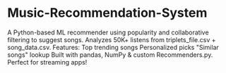 # Music-Recommendation-System
A Python-based ML recommender using popularity and collaborative filtering to suggest songs. Analyzes 50K+ listens from triplets_file.csv + song_data.csv. Features:  Top trending songs  Personalized picks  "Similar songs" lookup  Built with pandas, NumPy &amp; custom Recommenders.py. Perfect for streaming apps!

